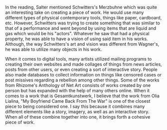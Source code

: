   In the reading, Salter mentioned Schwitters's Merzbuhne which was quite an interesting take on creating a piece of work.
He would use many different types of physical contemporary tools, things like paper, cardboard, etc. 
However, Schwitters was trying to create something that was similar to that of a performance and went beyond by using items that are liquid and gas which would be his "actors".
Whatever he saw that had a physical property, he was able to have a vision of using said item in his works.
Although, the way Schwitters's art and vision was different from Wagner's, he was able to utilize many objects in his work.

  When it comes to digital tools, many artists utilized mailing programs to creating their own websites and made collages of things from news articles, posts from other users, or even creating a sort of interactive story.
People also made databases to collect information on things like censored cases or post missives regarding a rebellion among other things.
Some of the works from Rhizome's Anthology of Net Art consists of works created by one person but has expanded with the help of many others online.
When it comes to a work that is Gesamtkunstwerk, I believe that the work from Olia Lialina, "My Boyfriend Came Back From The War" is one of the closest piece to being considered one.
I say this because it combines many different elements like a story, imagery, as well as an interactive story.
When all of these combine together into one, it brings forth a cohesive piece of work.
